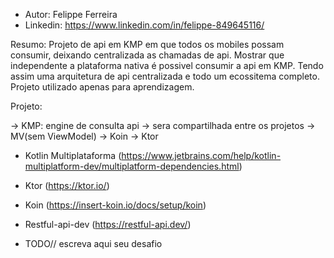 
* Autor: Felippe Ferreira 
* Linkedin: https://www.linkedin.com/in/felippe-849645116/


Resumo:
Projeto de api em KMP em que todos os mobiles possam consumir, deixando centralizada as chamadas de api.
Mostrar que independente a plataforma nativa é possivel consumir a api em KMP.
Tendo assim uma arquitetura de api centralizada e todo um ecossitema completo.
Projeto utilizado apenas para aprendizagem.



Projeto:

-> KMP: engine de consulta api -> sera compartilhada entre os projetos
-> MV(sem ViewModel)
-> Koin
-> Ktor


*  Kotlin Multiplataforma (https://www.jetbrains.com/help/kotlin-multiplatform-dev/multiplatform-dependencies.html)
*  Ktor (https://ktor.io/)
*  Koin (https://insert-koin.io/docs/setup/koin)
*  Restful-api-dev (https://restful-api.dev/)




* TODO// escreva aqui seu desafio
